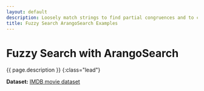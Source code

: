 ```yaml
---
layout: default
description: Loosely match strings to find partial congruences and to compensate for typing errors
title: Fuzzy Search ArangoSearch Examples
---
```

# Fuzzy Search with ArangoSearch

{{ page.description }}
{:class="lead"}

**Dataset:** [IMDB movie dataset](arangosearch-example-datasets.html#imdb-movie-dateset)

